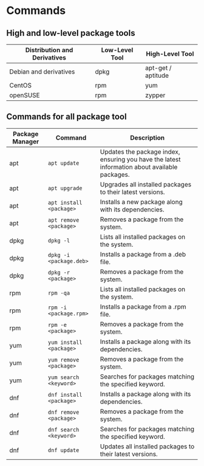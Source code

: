 # Commands

## High and low-level package tools

| Distribution and Derivatives | Low-Level Tool | High-Level Tool |
|------------------------------|----------------|-----------------|
| Debian and derivatives       | dpkg           | apt-get / aptitude |
| CentOS                       | rpm            | yum             |
| openSUSE                    | rpm             | zypper          |

## Commands for all package tool

| Package Manager | Command                 | Description                                                                                             |
|-----------------|-------------------------|---------------------------------------------------------------------------------------------------------|
| apt             | `apt update`            | Updates the package index, ensuring you have the latest information about available packages.          |
| apt             | `apt upgrade`           | Upgrades all installed packages to their latest versions.                                              |
| apt             | `apt install <package>` | Installs a new package along with its dependencies.                                                     |
| apt             | `apt remove <package>`  | Removes a package from the system.                                                                      |
| dpkg            | `dpkg -l`               | Lists all installed packages on the system.                                                             |
| dpkg            | `dpkg -i <package.deb>` | Installs a package from a .deb file.                                                                    |
| dpkg            | `dpkg -r <package>`     | Removes a package from the system.                                                                      |
| rpm             | `rpm -qa`               | Lists all installed packages on the system.                                                             |
| rpm             | `rpm -i <package.rpm>`  | Installs a package from a .rpm file.                                                                    |
| rpm             | `rpm -e <package>`      | Removes a package from the system.                                                                      |
| yum             | `yum install <package>` | Installs a package along with its dependencies.                                                         |
| yum             | `yum remove <package>`  | Removes a package from the system.                                                                      |
| yum             | `yum search <keyword>`  | Searches for packages matching the specified keyword.                                                   |
| dnf             | `dnf install <package>` | Installs a package along with its dependencies.                                                         |
| dnf             | `dnf remove <package>`  | Removes a package from the system.                                                                      |
| dnf             | `dnf search <keyword>`  | Searches for packages matching the specified keyword.                                                   |
| dnf             | `dnf update`            | Updates all installed packages to their latest versions.                                                |
